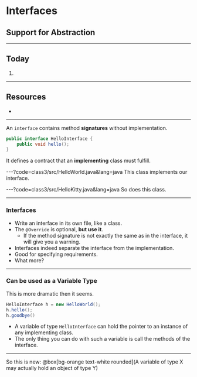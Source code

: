 # Interfaces

## Support for Abstraction



---
## Today
1.


---
## Resources
+ 


---
An `interface` contains method **signatures** without implementation.
```java
public interface HelloInterface {
	public void hello();
}
```
It defines a contract that an **implementing** class must fulfill.


---?code=class3/src/HelloWorld.java&lang=java
This class implements our interface. 


---?code=class3/src/HelloKitty.java&lang=java
So does this class. 



---
### Interfaces
+ Write an interface in its own file, like a class.
+ The `@Override` is optional, **but use it**.
  + If the method signature is not exactly the same as in the interface, it will give you a warning.
+ Interfaces indeed separate the interface from the implementation.
+ Good for specifying requirements.
+ What more?


---
### Can be used as a Variable Type
This is more dramatic then it seems.
```java
HelloInterface h = new HelloWorld();
h.hello();
h.goodbye()
```
+ A variable of type `HelloInterface` can hold the pointer to an instance of any implementing class.
+ The only thing you can do with such a variable is call the methods of the interface. 


---
So this is new:
@box[bg-orange text-white rounded](A variable of type X may actually hold an object of type Y)

